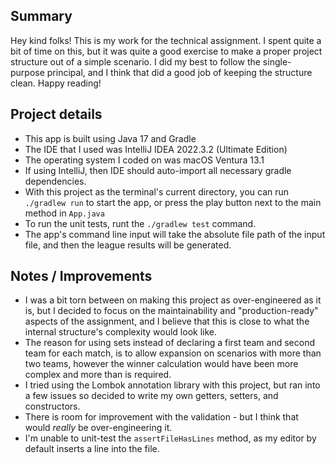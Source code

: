 ## Summary

Hey kind folks! This is my work for the technical assignment. I spent quite a bit of time on this, but it was quite a
good exercise to make a proper project structure out of a simple scenario. I did my best to follow the single-purpose
principal, and I think that did a good job of keeping the structure clean. Happy reading!

## Project details

- This app is built using Java 17 and Gradle
- The IDE that I used was IntelliJ IDEA 2022.3.2 (Ultimate Edition)
- The operating system I coded on was macOS Ventura 13.1
- If using IntelliJ, then IDE should auto-import all necessary gradle dependencies.
- With this project as the terminal's current directory, you can run `./gradlew run` to start the app, or press the play
  button next to the main method in `App.java`
- To run the unit tests, runt the `./gradlew test` command.
- The app's command line input will take the absolute file path of the input file, and then the league results will be
  generated.

## Notes / Improvements

- I was a bit torn between on making this project as over-engineered as it is, but I decided to focus on the
  maintainability and "production-ready" aspects of the assignment, and I believe that this is close to what the
  internal structure's complexity would look like.
- The reason for using sets instead of declaring a first team and second team for each match, is to allow expansion on
  scenarios with more than two teams, however the winner calculation would have been more complex and more than is
  required.
- I tried using the Lombok annotation library with this project, but ran into a few issues so decided to write my own
  getters, setters, and constructors.
- There is room for improvement with the validation - but I think that would *really* be over-engineering it.
- I'm unable to unit-test the `assertFileHasLines` method, as my editor by default inserts a line into the file.
